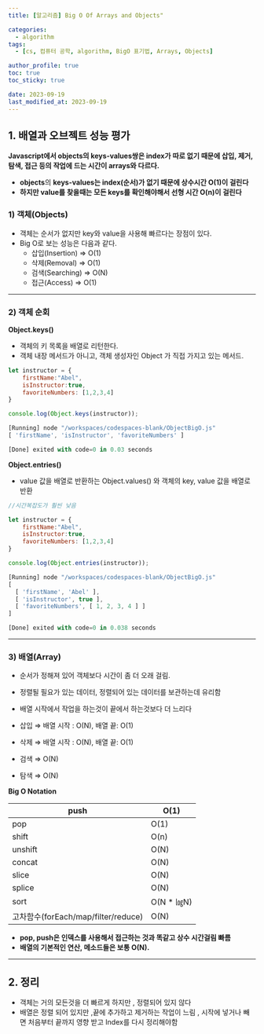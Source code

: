 ```yaml
---
title: [알고리즘] Big O Of Arrays and Objects"

categories:
  - algorithm
tags:
  - [cs, 컴퓨터 공학, algorithm, BigO 표기법, Arrays, Objects]

author_profile: true
toc: true
toc_sticky: true

date: 2023-09-19
last_modified_at: 2023-09-19
---
```


## 1. **배열과 오브젝트 성능 평가**

**Javascript에서 objects의 keys-values쌍은 index가 따로 없기 때문에 삽입, 제거, 탐색, 접근 등의 작업에 드는 시간이 arrays와 다르다.**

- **objects**의 **keys-values는 index(순서)가 없기 때문에 상수시간 O(1)이 걸린다**
- **하지만 value를 찾을때는 모든 keys를 확인해야해서 선형 시간 O(n)이 걸린다**

### 1) 객체(Objects)

- 객체는 순서가 없지만 key와 value을 사용해 빠르다는 장점이 있다.
- Big O로 보는 성능은 다음과 같다.
  - 삽입(Insertion) ⇒ O(1)
  - 삭제(Removal) ⇒ O(1)
  - 검색(Searching) ⇒ O(N)
  - 접근(Access) ⇒ O(1)

---

### 2) 객체 순회

**Object.keys()**

- 객체의 키 목록을 배열로 리턴한다.
- 객체 내장 메서드가 아니고, 객체 생성자인 Object 가 직접 가지고 있는 메서드.

```jsx
let instructor = {
	firstName:"Abel",
	isInstructor:true,
	favoriteNumbers: [1,2,3,4]
}

console.log(Object.keys(instructor));

[Running] node "/workspaces/codespaces-blank/ObjectBigO.js"
[ 'firstName', 'isInstructor', 'favoriteNumbers' ]

[Done] exited with code=0 in 0.03 seconds
```

**Object.entries()**

- value 값을 배열로 반환하는 Object.values() 와 객체의 key, value 값을 배열로 반환

```jsx
//시간복잡도가 훨씬 낮음

let instructor = {
    firstName:"Abel",
    isInstructor:true,
    favoriteNumbers: [1,2,3,4]
}

console.log(Object.entries(instructor));

[Running] node "/workspaces/codespaces-blank/ObjectBigO.js"
[
  [ 'firstName', 'Abel' ],
  [ 'isInstructor', true ],
  [ 'favoriteNumbers', [ 1, 2, 3, 4 ] ]
]

[Done] exited with code=0 in 0.038 seconds
```

---

### 3) 배열(Array)

- 순서가 정해져 있어 객체보다 시간이 좀 더 오래 걸림.
- 정렬될 필요가 있는 데이터, 정렬되어 있는 데이터를 보관하는데 유리함
- 배열 시작에서 작업을 하는것이 끝에서 하는것보다 더 느리다

- 삽입 ⇒ 배열 시작 : O(N), 배열 끝: O(1)
- 삭제 ⇒ 배열 시작 : O(N), 배열 끝: O(1)
- 검색 ⇒ O(N)
- 탐색 ⇒ O(N)

**Big O Notation**

| push                                | O(1)        |
| ----------------------------------- | ----------- |
| pop                                 | O(1)        |
| shift                               | O(n)        |
| unshift                             | O(N)        |
| concat                              | O(N)        |
| slice                               | O(N)        |
| splice                              | O(N)        |
| sort                                | O(N \* ㏒N) |
| 고차함수(forEach/map/filter/reduce) | O(N)        |

- **pop, push은 인덱스를 사용해서 접근하는 것과 똑같고 상수 시간걸림 빠름**
- **배열의 기본적인 연산, 메소드들은 보통 O(N).**

---

## 2. 정리

- 객체는 거의 모든것을 더 빠르게 하지만 , 정렬되어 있지 않다
- 배열은 정렬 되어 있지만 ,끝에 추가하고 제거하는 작업이 느림 , 시작에 넣거나 빼면 처음부터 끝까지 영향 받고 Index를 다시 정리해야함
